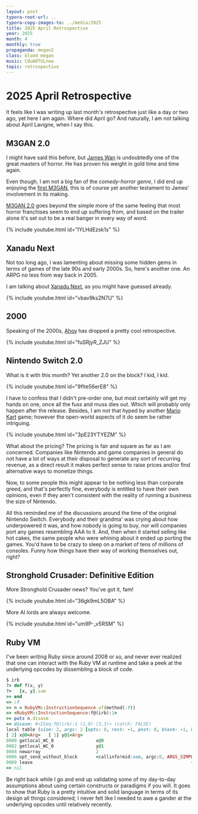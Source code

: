 ```yaml
---
layout: post
typora-root-url: ..
typora-copy-images-to: ../media/2025
title: 2025 April Retrospective
year: 2025
month: 4
monthly: true
propaganda: megan2
class: blood megan
music: CduA0TULnow
topic: retrospective
---
```


# 2025 April Retrospective

It feels like I was writing up last month's retrospective just like a day or two ago, yet here I am again. Where did April go? And naturally, I am not talking about April Lavigne, when I say this.

## M3GAN 2.0

I might have said this before, but [James Wan][jameswan] is undoubtedly one of the great masters of horror. He has proven his weight in gold time and time again.

Even though, I am not a big fan of the *comedy-horror genre*, I did end up enjoying the [first M3GAN][megan], this is of course yet another testament to James' involvement in its making.

[M3GAN 2.0][megan2] goes beyond the simple more of the same feeling that most horror franchises seem to end up suffering from, and based on the trailer alone it's set out to be a real banger in every way of word.

{% include youtube.html id="IYLHdEzsk1s" %}

## Xanadu Next

Not too long ago, I was lamenting about missing some hidden gems in terms of games of the late 90s and early 2000s. So, here's another one. An ARPG no less from way back in 2005.

I am talking about [Xanadu Next][xanadunext], as you might have guessed already.

{% include youtube.html id="vbav9ks2N7U" %}

## 2000

Speaking of the 2000s, [Ahoy][ahoy] has dropped a pretty cool retrospective.

{% include youtube.html id="fuSRjyR_ZJU" %}

## Nintendo Switch 2.0

What is it with this month? Yet another 2.0 on the block? I kid, I kid.

{% include youtube.html id="9flte56erE8" %}

I have to confess that I didn't pre-order one, but most certainly will get my hands on one, once all the fuss and muss dies out. Which will probably only happen after the release. Besides, I am not that hyped by another [Mario Kart][mariokart] game; however the open-world aspects of it do seem be rather intriguing.

{% include youtube.html id="3pE23YTYEZM" %}

What about the pricing? The pricing is fair and square as far as I am concerned. Companies like Nintendo and game companies in general do not have a lot of ways at their disposal to generate any sort of recurring revenue, as a direct result it makes perfect sense to raise prices and/or find alternative ways to monetize things.

Now, to some people this might appear to be nothing less than corporate greed, and that's perfectly fine, everybody is entitled to have their own opinions, even if they aren't consistent with the reality of running a business the size of Nintendo.

All this reminded me of the discussions around the time of the original Nintendo Switch. Everybody and their grandma' was crying about how underpowered it was, and how nobody is going to buy, nor will companies port any games resembling AAA to it. And, then when it started selling like hot cakes, the same people who were whining about it ended up porting the games. You'd have to be crazy to sleep on a market of tens of millions of consoles. Funny how things have their way of working themselves out, right?

## Stronghold Crusader: Definitive Edition

More Stronghold Crusader news? You've got it, fam!

{% include youtube.html id="36gk9mL5OBA" %}

More AI lords are always welcome.

{% include youtube.html id="um9P-_v5RSM" %}

## Ruby VM

I've been writing Ruby since around 2008 or so, and never ever realized that one can interact with the Ruby VM at runtime and take a peek at the underlying opcodes by dissembling a block of code.

```ruby
$ irb
?> def f(x, y)
?>   [x, y].sum
>> end
=> :f
>> n = RubyVM::InstructionSequence.of(method(:f))
=> <RubyVM::InstructionSequence:f@(irb):1>
>> puts n.disasm
== disasm: #<ISeq:f@(irb):1 (1,0)-(3,3)> (catch: FALSE)
local table (size: 2, argc: 2 [opts: 0, rest: -1, post: 0, block: -1, kw: -1@-1, kwrest: -1])
[ 2] x@0<Arg>   [ 1] y@1<Arg>
0000 getlocal_WC_0                x@0                                 (   2)[LiCa]
0002 getlocal_WC_0                y@1
0004 newarray                     2
0006 opt_send_without_block       <callinfo!mid:sum, argc:0, ARGS_SIMPLE>, <callcache>
0009 leave                                                            (   3)[Re]
=> nil
```

Be right back while I go and end up validating some of my day-to-day assumptions about using certain constructs or paradigms if you will. It goes to show that Ruby is a pretty intuitive and solid language in terms of its design all things considered; I never felt like I needed to awe a gander at the underlying opcodes until relatively recently.

[megan]: https://en.wikipedia.org/wiki/M3GAN
[megan2]: https://en.wikipedia.org/wiki/M3GAN_2.0
[xanadunext]: https://en.wikipedia.org/wiki/Xanadu_Next
[ahoy]: https://www.youtube.com/@XboxAhoy
[mariokart]: https://en.wikipedia.org/wiki/Mario_Kart
[jameswan]: https://en.wikipedia.org/wiki/James_Wan
